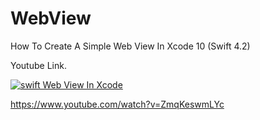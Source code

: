 # WebView
How To Create A Simple Web View In Xcode 10 (Swift 4.2)

Youtube Link.

[![swift Web View In Xcode](https://img.youtube.com/vi/ZmqKeswmLYc/0.jpg)](https://www.youtube.com/watch?v=ZmqKeswmLYc)

https://www.youtube.com/watch?v=ZmqKeswmLYc
